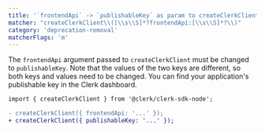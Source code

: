 ```yaml
---
title: '`frontendApi` -> `publishableKey` as param to createClerkClient'
matcher: "createClerkClient\\([\\s\\S]*?frontendApi:[\\s\\S]*?\\)"
category: 'deprecation-removal'
matcherFlags: 'm'
---
```


The `frontendApi` argument passed to `createClerkClient` must be changed to `publishableKey`. Note that the values of the two keys are different, so both keys and values need to be changed. You can find your application's publishable key in the Clerk dashboard.

```diff
import { createClerkClient } from '@clerk/clerk-sdk-node';

- createClerkClient({ frontendApi: '...' });
+ createClerkClient({ publishableKey: '...' });
```
